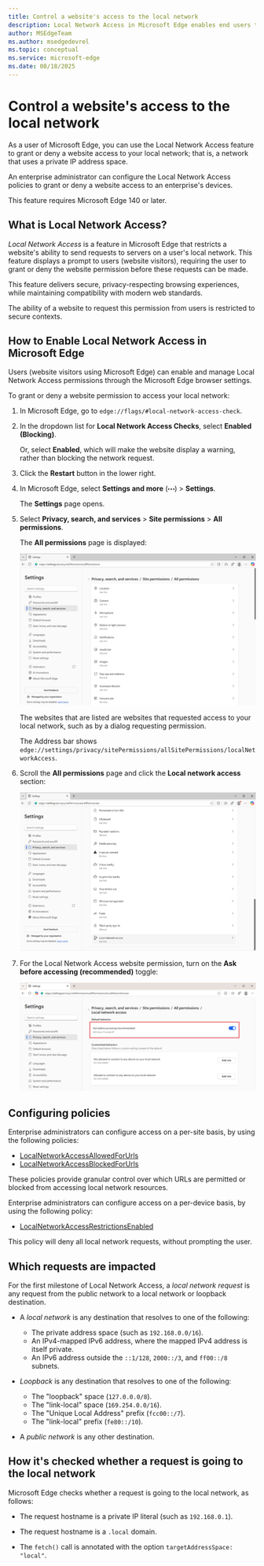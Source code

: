 ```yaml
---
title: Control a website's access to the local network
description: Local Network Access in Microsoft Edge enables end users to grant or deny a website access to their local network.  # key words before col 158
author: MSEdgeTeam
ms.author: msedgedevrel
ms.topic: conceptual
ms.service: microsoft-edge
ms.date: 08/18/2025
---
```

# Control a website's access to the local network

As a user of Microsoft Edge, you can use the Local Network Access feature to grant or deny a website access to your local network; that is, a network that uses a private IP address space.

An enterprise administrator can configure the Local Network Access policies to grant or deny a website access to an enterprise's devices.

This feature requires Microsoft Edge 140 or later.


<!-- ====================================================================== -->
## What is Local Network Access?

_Local Network Access_ is a feature in Microsoft Edge that restricts a website's ability to send requests to servers on a user's local network.  This feature displays a prompt to users (website visitors), requiring the user to grant or deny the website permission before these requests can be made.

This feature delivers secure, privacy-respecting browsing experiences, while maintaining compatibility with modern web standards.

The ability of a website to request this permission from users is restricted to secure contexts.


<!-- ====================================================================== -->
## How to Enable Local Network Access in Microsoft Edge

Users (website visitors using Microsoft Edge) can enable and manage Local Network Access permissions through the Microsoft Edge browser settings.

To grant or deny a website permission to access your local network:

1. In Microsoft Edge, go to `edge://flags/#local-network-access-check`.

1. In the dropdown list for **Local Network Access Checks**, select **Enabled (Blocking)**.

   Or, select **Enabled**, which will make the website display a warning, rather than blocking the network request.

1. Click the **Restart** button in the lower right.

1. In Microsoft Edge, select **Settings and more** (![Settings and more icon](./local-network-access-images/settings-and-more-icon.png)) > **Settings**.

   The **Settings** page opens.

1. Select **Privacy, search, and services** > **Site permissions** > **All permissions**.

   The **All permissions** page is displayed:

   ![The All permissions page in Edge Settings](./local-network-access-images/settings-all-permissions.png) 

   The websites that are listed are websites that requested access to your local network, such as by a dialog requesting permission.

   The Address bar shows `edge://settings/privacy/sitePermissions/allSitePermissions/localNetworkAccess`.

1. Scroll the **All permissions** page and click the **Local network access** section:

   ![The Local Network Access section on the All permissions page in Edge Settings](./local-network-access-images/settings-all-permissions-local-network-access.png)


1. For the Local Network Access website permission, turn on the **Ask before accessing (recommended)** toggle:

   ![Settings for the Local Network Access website permission](./local-network-access-images/settings-for-local-network-access.png)


<!-- ====================================================================== -->
## Configuring policies

Enterprise administrators can configure access on a per-site basis, by using the following policies:
* [LocalNetworkAccessAllowedForUrls](/deployedge/microsoft-edge-browser-policies/localnetworkaccessallowedforurls)
* [LocalNetworkAccessBlockedForUrls](/deployedge/microsoft-edge-browser-policies/localnetworkaccessblockedforurls)

These policies provide granular control over which URLs are permitted or blocked from accessing local network resources.

Enterprise administrators can configure access on a per-device basis, by using the following policy:
* [LocalNetworkAccessRestrictionsEnabled](/deployedge/microsoft-edge-browser-policies/localnetworkaccessrestrictionsenabled)

This policy will deny all local network requests, without prompting the user.


<!-- ====================================================================== -->
## Which requests are impacted

For the first milestone of Local Network Access, a _local network request_ is any request from the public network to a local network or loopback destination.

* A _local network_ is any destination that resolves to one of the following:
   * The private address space (such as `192.168.0.0/16`).
   * An IPv4-mapped IPv6 address, where the mapped IPv4 address is itself private.
   * An IPv6 address outside the `::1/128`, `2000::/3`, and `ff00::/8` subnets.

* _Loopback_ is any destination that resolves to one of the following:
   * The "loopback" space (`127.0.0.0/8`).
   * The "link-local" space (`169.254.0.0/16`).
   * The "Unique Local Address" prefix (`fcc00::/7`).
   * The "link-local" prefix (`fe80::/10`).

* A _public network_ is any other destination.


<!-- ====================================================================== -->
## How it's checked whether a request is going to the local network

Microsoft Edge checks whether a request is going to the local network, as follows:

* The request hostname is a private IP literal (such as `192.168.0.1`).

* The request hostname is a `.local` domain.

* The `fetch()` call is annotated with the option `targetAddressSpace: "local"`.


<!-- ====================================================================== -->
<!-- ## See also -->
<!-- all links in article -->

<!-- section not needed unless more sections have links
* [LocalNetworkAccessAllowedForUrls](/deployedge/microsoft-edge-browser-policies/localnetworkaccessallowedforurls)
* [LocalNetworkAccessBlockedForUrls](/deployedge/microsoft-edge-browser-policies/localnetworkaccessblockedforurls)
* [LocalNetworkAccessRestrictionsEnabled](/deployedge/microsoft-edge-browser-policies/localnetworkaccessrestrictionsenabled)
-->
